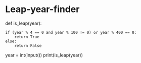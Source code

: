 # Leap-year-finder
def is_leap(year):
    
    if (year % 4 == 0 and year % 100 != 0) or year % 400 == 0:
        return True
    else:
        return False

year = int(input())
print(is_leap(year))
